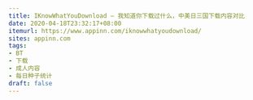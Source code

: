 ```yaml
---
title: IKnowWhatYouDownload – 我知道你下载过什么，中美日三国下载内容对比
date: 2020-04-18T23:32:17+08:00
itemurl: https://www.appinn.com/iknowwhatyoudownload/
sites: appinn.com
tags:
- BT
- 下载
- 成人内容
- 每日种子统计
draft: false
---
```



